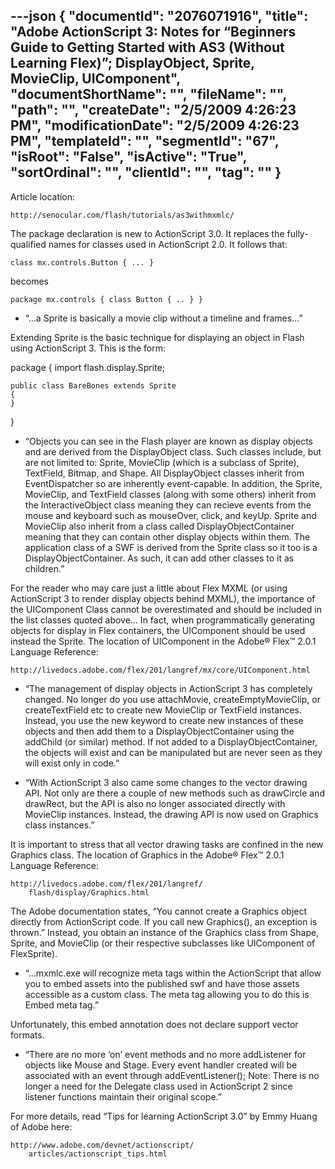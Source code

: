 ---json
{
  "documentId": "2076071916",
  "title": "Adobe ActionScript 3: Notes for “Beginners Guide to Getting Started with AS3 (Without Learning Flex)”; DisplayObject, Sprite, MovieClip, UIComponent",
  "documentShortName": "",
  "fileName": "",
  "path": "",
  "createDate": "2/5/2009 4:26:23 PM",
  "modificationDate": "2/5/2009 4:26:23 PM",
  "templateId": "",
  "segmentId": "67",
  "isRoot": "False",
  "isActive": "True",
  "sortOrdinal": "",
  "clientId": "",
  "tag": ""
}
---

Article location:

    http://senocular.com/flash/tutorials/as3withmxmlc/

The package declaration is new to ActionScript 3.0. It replaces the fully-qualified names for classes used in ActionScript 2.0. It follows that:

    class mx.controls.Button { ... }

becomes

    package mx.controls { class Button { .. } }

* “…a Sprite is basically a movie clip without a timeline and frames…”

Extending Sprite is the basic technique for displaying an object in Flash using ActionScript 3. This is the form:

package
{
    import flash.display.Sprite;

    public class BareBones extends Sprite
    {
    }
}

* “Objects you can see in the Flash player are known as display objects and are derived from the DisplayObject class. Such classes include, but are not limited to: Sprite, MovieClip (which is a subclass of Sprite), TextField, Bitmap, and Shape. All DisplayObject classes inherit from EventDispatcher so are inherently event-capable. In addition, the Sprite, MovieClip, and TextField classes (along with some others) inherit from the InteractiveObject class meaning they can recieve events from the mouse and keyboard such as mouseOver, click, and keyUp. Sprite and MovieClip also inherit from a class called DisplayObjectContainer meaning that they can contain other display objects within them. The application class of a SWF is derived from the Sprite class so it too is a DisplayObjectContainer. As such, it can add other classes to it as children.”

For the reader who may care just a little about Flex MXML (or using ActionScript 3 to render display objects behind MXML), the importance of the UIComponent Class cannot be overestimated and should be included in the list classes quoted above… In fact, when programmatically generating objects for display in Flex containers, the UIComponent should be used instead the Sprite. The location of UIComponent in the Adobe® Flex™ 2.0.1 Language Reference:

    http://livedocs.adobe.com/flex/201/langref/mx/core/UIComponent.html

* “The management of display objects in ActionScript 3 has completely changed. No longer do you use attachMovie, createEmptyMovieClip, or createTextField etc to create new MovieClip or TextField instances. Instead, you use the new keyword to create new instances of these objects and then add them to a DisplayObjectContainer using the addChild (or similar) method. If not added to a DisplayObjectContainer, the objects will exist and can be manipulated but are never seen as they will exist only in code.”

* “With ActionScript 3 also came some changes to the vector drawing API. Not only are there a couple of new methods such as drawCircle and drawRect, but the API is also no longer associated directly with MovieClip instances. Instead, the drawing API is now used on Graphics class instances.”

It is important to stress that all vector drawing tasks are confined in the new Graphics class. The location of Graphics in the Adobe® Flex™ 2.0.1 Language Reference:

    http://livedocs.adobe.com/flex/201/langref/
        flash/display/Graphics.html

The Adobe documentation states, “You cannot create a Graphics object directly from ActionScript code. If you call new Graphics(), an exception is thrown.” Instead, you obtain an instance of the Graphics class from Shape, Sprite, and MovieClip (or their respective subclasses like UIComponent of FlexSprite).

* “…mxmlc.exe will recognize meta tags within the ActionScript that allow you to embed assets into the published swf and have those assets accessible as a custom class. The meta tag allowing you to do this is Embed meta tag.”

Unfortunately, this embed annotation does not declare support vector formats.

* “There are no more ‘on’ event methods and no more addListener for objects like Mouse and Stage. Every event handler created will be associated with an event through addEventListener(); Note: There is no longer a need for the Delegate class used in ActionScript 2 since listener functions maintain their original scope.”

For more details, read “Tips for learning ActionScript 3.0” by Emmy Huang of Adobe here:

    http://www.adobe.com/devnet/actionscript/
        articles/actionscript_tips.html
